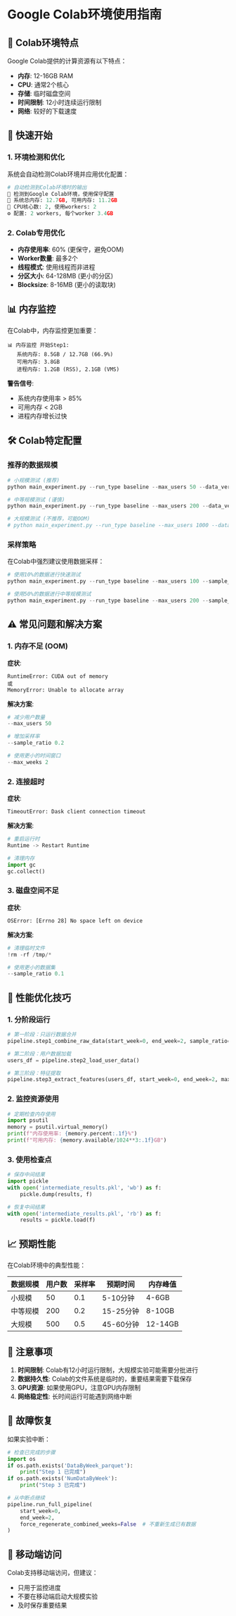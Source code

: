 # Google Colab环境使用指南

## 🔬 Colab环境特点

Google Colab提供的计算资源有以下特点：
- **内存**: 12-16GB RAM
- **CPU**: 通常2个核心
- **存储**: 临时磁盘空间
- **时间限制**: 12小时连续运行限制
- **网络**: 较好的下载速度

## 🚀 快速开始

### 1. 环境检测和优化

系统会自动检测Colab环境并应用优化配置：

```python
# 自动检测到Colab环境时的输出
🔬 检测到Google Colab环境，使用保守配置
💾 系统总内存: 12.7GB, 可用内存: 11.2GB
🔧 CPU核心数: 2, 使用workers: 2
⚙️ 配置: 2 workers, 每个worker 3.4GB
```

### 2. Colab专用优化

- **内存使用率**: 60% (更保守，避免OOM)
- **Worker数量**: 最多2个
- **线程模式**: 使用线程而非进程
- **分区大小**: 64-128MB (更小的分区)
- **Blocksize**: 8-16MB (更小的读取块)

## 📊 内存监控

在Colab中，内存监控更加重要：

```
📊 内存监控 开始Step1:
   系统内存: 8.5GB / 12.7GB (66.9%)
   可用内存: 3.8GB
   进程内存: 1.2GB (RSS), 2.1GB (VMS)
```

**警告信号**:
- 系统内存使用率 > 85%
- 可用内存 < 2GB
- 进程内存增长过快

## 🛠️ Colab特定配置

### 推荐的数据规模

```python
# 小规模测试 (推荐)
python main_experiment.py --run_type baseline --max_users 50 --data_version r4.2

# 中等规模测试 (谨慎)
python main_experiment.py --run_type baseline --max_users 200 --data_version r4.2

# 大规模测试 (不推荐，可能OOM)
# python main_experiment.py --run_type baseline --max_users 1000 --data_version r4.2
```

### 采样策略

在Colab中强烈建议使用数据采样：

```python
# 使用10%的数据进行快速测试
python main_experiment.py --run_type baseline --max_users 100 --sample_ratio 0.1

# 使用50%的数据进行中等规模测试
python main_experiment.py --run_type baseline --max_users 200 --sample_ratio 0.5
```

## ⚠️ 常见问题和解决方案

### 1. 内存不足 (OOM)

**症状**:
```
RuntimeError: CUDA out of memory
或
MemoryError: Unable to allocate array
```

**解决方案**:
```python
# 减少用户数量
--max_users 50

# 增加采样率
--sample_ratio 0.2

# 使用更小的时间窗口
--max_weeks 2
```

### 2. 连接超时

**症状**:
```
TimeoutError: Dask client connection timeout
```

**解决方案**:
```python
# 重启运行时
Runtime -> Restart Runtime

# 清理内存
import gc
gc.collect()
```

### 3. 磁盘空间不足

**症状**:
```
OSError: [Errno 28] No space left on device
```

**解决方案**:
```python
# 清理临时文件
!rm -rf /tmp/*

# 使用更小的数据集
--sample_ratio 0.1
```

## 🔧 性能优化技巧

### 1. 分阶段运行

```python
# 第一阶段：只运行数据合并
pipeline.step1_combine_raw_data(start_week=0, end_week=2, sample_ratio=0.2)

# 第二阶段：用户数据加载
users_df = pipeline.step2_load_user_data()

# 第三阶段：特征提取
pipeline.step3_extract_features(users_df, start_week=0, end_week=2, max_users=50)
```

### 2. 监控资源使用

```python
# 定期检查内存使用
import psutil
memory = psutil.virtual_memory()
print(f"内存使用率: {memory.percent:.1f}%")
print(f"可用内存: {memory.available/1024**3:.1f}GB")
```

### 3. 使用检查点

```python
# 保存中间结果
import pickle
with open('intermediate_results.pkl', 'wb') as f:
    pickle.dump(results, f)

# 恢复中间结果
with open('intermediate_results.pkl', 'rb') as f:
    results = pickle.load(f)
```

## 📈 预期性能

在Colab环境中的典型性能：

| 数据规模 | 用户数 | 采样率 | 预期时间 | 内存峰值 |
|----------|--------|--------|----------|----------|
| 小规模   | 50     | 0.1    | 5-10分钟 | 4-6GB    |
| 中等规模 | 200    | 0.2    | 15-25分钟| 8-10GB   |
| 大规模   | 500    | 0.5    | 45-60分钟| 12-14GB  |

## 🚨 注意事项

1. **时间限制**: Colab有12小时运行限制，大规模实验可能需要分批进行
2. **数据持久性**: Colab的文件系统是临时的，重要结果需要下载保存
3. **GPU资源**: 如果使用GPU，注意GPU内存限制
4. **网络稳定性**: 长时间运行可能遇到网络中断

## 🔄 故障恢复

如果实验中断：

```python
# 检查已完成的步骤
import os
if os.path.exists('DataByWeek_parquet'):
    print("Step 1 已完成")
if os.path.exists('NumDataByWeek'):
    print("Step 3 已完成")

# 从中断点继续
pipeline.run_full_pipeline(
    start_week=0, 
    end_week=2,
    force_regenerate_combined_weeks=False  # 不重新生成已有数据
)
```

## 📱 移动端访问

Colab支持移动端访问，但建议：
- 只用于监控进度
- 不要在移动端启动大规模实验
- 及时保存重要结果 